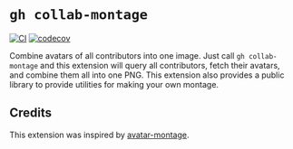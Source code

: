 # `gh collab-montage`

[![CI](https://github.com/spenserblack/gh-collab-montage/actions/workflows/ci.yml/badge.svg)](https://github.com/spenserblack/gh-collab-montage/actions/workflows/ci.yml)
[![codecov](https://codecov.io/gh/spenserblack/gh-collab-montage/graph/badge.svg?token=jhBJJl4oQ2)](https://codecov.io/gh/spenserblack/gh-collab-montage)

Combine avatars of all contributors into one image. Just call `gh collab-montage` and this extension will query all contributors, fetch their avatars, and
combine them all into one PNG. This extension also provides a public library to provide utilities for making your own montage.

## Credits

This extension was inspired by [avatar-montage](https://github.com/benbalter/avatar-montage).
